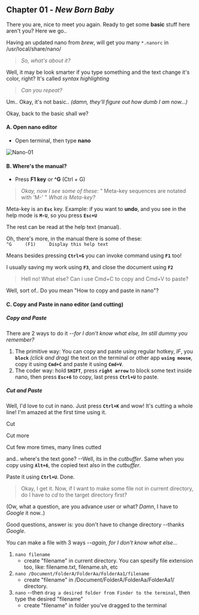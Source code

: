## Chapter 01 - _New Born Baby_

There you are, nice to meet you again. Ready to get some **basic** stuff here aren't you?
Here we go..

Having an updated nano from _brew_, will get you many `*.nanorc` in /usr/local/share/nano/
>_So, what's about it?_

Well, it may be look smarter if you type something and the text change it's color, right?
It's called _syntax highlighting_

>_Can you repeat?_

Um.. Okay, it's not basic.. _(damn, they'll figure out how dumb I am now...)_

Okay, back to the basic shall we?


#### A. Open nano editor
   - Open terminal, then type **nano**

![Nano-01](https://user-images.githubusercontent.com/85201626/180642708-44b96556-627e-4695-ad21-eafe1ec18820.jpeg)

#### B. Where's the manual?
  - Press **F1 key** or **^G** (Ctrl + G)
>_Okay, now I see some of these:_ " Meta-key sequences are notated with 'M-' " _What is Meta-key?_

Meta-key is an **`Esc`** key. Example: if you want to **undo**, and you see in the help mode is **`M-U`**, so you press **`Esc+U`**

The rest can be read at the help text (manual).

Oh, there's more, in the manual there is some of these: `^G     (F1)     Display this help text`

Means besides pressing **`Ctrl+G`** you can invoke command using **`F1`** too!

I usually saving my work using **`F3`**, and close the document using **`F2`**

>Hell no! What else? Can i use Cmd+C to copy and Cmd+V to paste?

Well, sort of.. Do you mean "How to copy and paste in nano"?

#### C. Copy and Paste in nano editor (and cutting)
##### Copy and Paste
There are 2 ways to do it --_for I don't know what else, Im still dummy you remember?_
  1. The primitive way: You can copy and paste using regular hotkey, _IF_, you **`block`** _(click and drag)_ the text on the terminal or other app **`using mouse`**, copy it using **`Cmd+C`** and paste it using **`Cmd+V`**.
  2. The coder way: hold **`SHIFT`**, press **`right arrow`** to block some text inside nano, then press **`Esc+6`** to copy, last press **`Ctrl+U`** to paste.

##### Cut and Paste
Well, I'd love to cut in nano. Just press **`Ctrl+K`** and wow! It's cutting a whole line! I'm amazed at the first time using it.

Cut

Cut more

Cut few more times, many lines cutted

and.. where's the text gone? --Well, its in the _cutbuffer_. Same when you copy using **`Alt+6`**, the copied text also in the _cutbuffer_.

Paste it using **`Ctrl+U`**. Done.

>Okay, I get it. Now, if I want to make some file not in current directory, do I have to _cd_ to the target directory first?

(Ow, what a question, are you advance user or what? _Damn_, I have to _Google_ it now..)

Good questions, answer is: you don't have to change directory --thanks _Google_.

You can make a file with 3 ways --_again, for I don't know what else..._
   1. `nano filename`
      - create "filename" in current directory. You can spesify file extension too, like: filename.txt, filename.sh, etc
   2. `nano /Document/FolderA/FolderAa/FolderAa1/filename`
      - create "filename" in /Document/FolderA/FolderAa/FolderAa1/ directory.
   3. `nano` --then `drag a desired folder from Finder to the terminal`, then type the desired "filename"
      - create "filename" in folder you've dragged to the terminal
